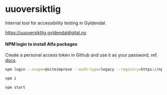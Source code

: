 # uuoversiktlig

Internal tool for accessibility testing in Gyldendal.

https://uuoversiktlig.gyldendaldigital.no

#### NPM login to install Alfa packages

Create a personal access token in Github and use it as your password, ref. [docs](https://docs.github.com/en/packages/working-with-a-github-packages-registry/working-with-the-npm-registry#authenticating-with-a-personal-access-token).

```sh
npm login --scope=@siteimprove --auth-type=legacy --registry=https://npm.pkg.github.com

npm i

npm start
```
